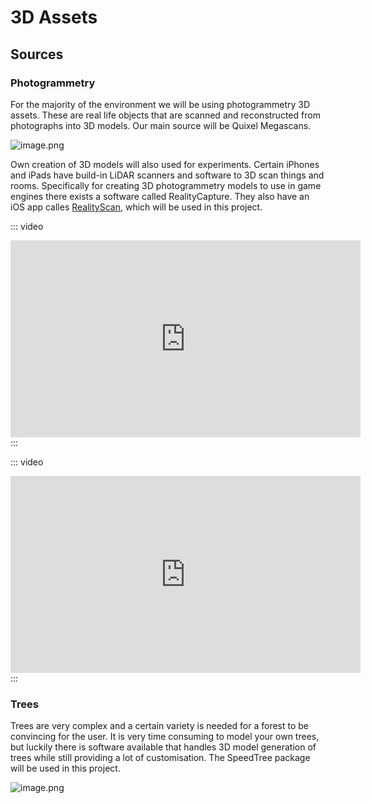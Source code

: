 # 3D Assets

## Sources

### Photogrammetry

For the majority of the environment we will be using photogrammetry 3D assets. These are real life objects that are scanned and reconstructed from photographs into 3D models. Our main source will be Quixel Megascans.

![image.png](/.attachments/image-fc2d0c02-6c40-4753-9d01-c799c2e8b0af.png)

Own creation of 3D models will also used for experiments.
Certain iPhones and iPads have build-in LiDAR scanners and software to 3D scan things and rooms.
Specifically for creating 3D photogrammetry models to use in game engines there exists a software called RealityCapture. They also have an iOS app calles [RealityScan](https://www.unrealengine.com/en-US/blog/realityscan-is-now-free-to-download-on-ios), which will be used in this project.

::: video
<iframe width="560" height="315" src="https://www.youtube.com/embed/fXLOMOWWBJQ" title="YouTube video player" frameborder="0" allow="accelerometer; autoplay; clipboard-write; encrypted-media; gyroscope; picture-in-picture; web-share" allowfullscreen></iframe>
:::

::: video
<iframe width="560" height="315" src="https://www.youtube.com/embed/HVkvHZCmVjU" title="YouTube video player" frameborder="0" allow="accelerometer; autoplay; clipboard-write; encrypted-media; gyroscope; picture-in-picture; web-share" allowfullscreen></iframe>
:::

### Trees

Trees are very complex and a certain variety is needed for a forest to be convincing for the user.
It is very time consuming to model your own trees, but luckily there is software available that handles 3D model generation of trees while still providing a lot of customisation.
The SpeedTree package will be used in this project.

![image.png](/.attachments/image-e8d58ac9-9ab5-41ec-a6d0-e0a522a2fba8.png)